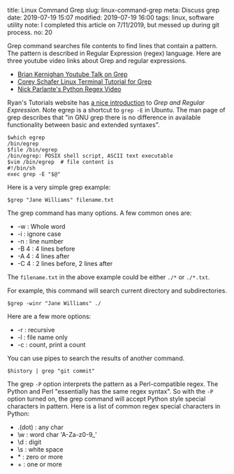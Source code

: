 title: Linux Command Grep
slug: linux-command-grep
meta: Discuss grep
date: 2019-07-19 15:07
modified: 2019-07-19 16:00
tags: linux, software utility
note: I completed this article on 7/11/2019, but messed up during git process. 
no: 20

Grep command searches file contents to find lines that contain a pattern.  The 
pattern is described in Regular Expression (regex) language. Here are three 
youtube video links about Grep and regular expressions. 

* [Brian Kernighan Youtube Talk on Grep](https://www.youtube.com/watch?v=NTfOnGZUZDk)
* [Corey Schafer Linux Terminal Tutorial for Grep](https://youtu.be/VGgTmxXp7xQ)
* [Nick Parlante's Python Regex Video](https://youtu.be/kWyoYtvJpe4)

Ryan's Tutorials website has [a nice introduction](https://ryanstutorials.net/linuxtutorial/grep.php) 
to *Grep and Regular Expression*.  Note egrep is a shortcut to `grep -E` in 
Ubuntu. The man page of grep describes that "in GNU grep there is no difference 
in available functionality between basic and  extended syntaxes". 

```
$which egrep
/bin/egrep
$file /bin/egrep
/bin/egrep: POSIX shell script, ASCII text executable
$vim /bin/egrep  # file content is
#!/bin/sh
exec grep -E "$@"
```

Here is a very simple grep example:

```
$grep "Jane Williams" filename.txt
```

The grep command has many options. A few common ones are:

* -w : Whole word
* -i : ignore case
* -n  : line number
* -B 4 : 4 lines before
* -A 4 : 4 lines after
* -C 4 : 2 lines before, 2 lines after

The `filename.txt` in the above example could be either `./*` or `./*.txt`. 

For example, this command will search current directory and subdirectories. 

```
$grep -winr "Jane Williams" ./
```

Here are a few more options:

* -r : recursive
* -l : file name only
* -c : count, print a count

You can use pipes to search the results of another command.

```
$history | grep "git commit"
```

The grep `-P` option interprets the pattern as a Perl-compatible regex. The 
Python and Perl "essentially has the same regex syntax".  So with the `-P` 
option turned on, the grep command will accept Python style special characters 
in pattern. Here is a list of common regex special characters in Python:

* \.(dot) : any char
* \\w : word char 'A-Za-z0-9_'
* \\d : digit
* \\s : white space
* \* : zero or more
* \+ : one or more




